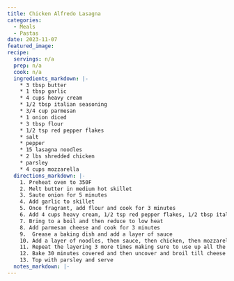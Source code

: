 ```yaml
---
title: Chicken Alfredo Lasagna
categories: 
  - Meals
  - Pastas
date: 2023-11-07
featured_image: 
recipe:
  servings: n/a
  prep: n/a
  cook: n/a
  ingredients_markdown: |-
    * 3 tbsp butter
    * 1 tbsp garlic
    * 4 cups heavy cream
    * 1/2 tbsp italian seasoning
    * 3/4 cup parmesan
    * 1 onion diced
    * 3 tbsp flour
    * 1/2 tsp red pepper flakes
    * salt
    * pepper
    * 15 lasagna noodles
    * 2 lbs shredded chicken
    * parsley
    * 4 cups mozzarella
  directions_markdown: |-
    1. Preheat oven to 350F
    2. Melt butter in medium hot skillet 
    3. Saute onion for 5 minutes
    4. Add garlic to skillet
    5. Once fragrant, add flour and cook for 3 minutes
    6. Add 4 cups heavy cream, 1/2 tsp red pepper flakes, 1/2 tbsp italian seasoning, and salt and pepper
    7. Bring to a boil and then reduce to low heat
    8. Add parmesan cheese and cook for 3 minutes
    9.  Grease a baking dish and add a layer of sauce
    10. Add a layer of noodles, then sauce, then chicken, then mozzarella
    11. Repeat the layering 3 more times making sure to use up all the ingredients
    12. Bake 30 minutes covered and then uncover and broil till cheese is browned
    13. Top with parsley and serve
  notes_markdown: |-
---
```

